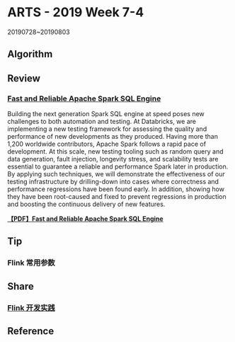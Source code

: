# ARTS - 2019 Week 7-4

20190728~20190803

## Algorithm

## Review

### [Fast and Reliable Apache Spark SQL Engine](https://databricks.com/session/fast-and-reliable-apache-spark-sql-engine)

Building the next generation Spark SQL engine at speed poses new challenges to both automation and testing. At Databricks, we are implementing a new testing framework for assessing the quality and performance of new developments as they produced. Having more than 1,200 worldwide contributors, Apache Spark follows a rapid pace of development. At this scale, new testing tooling such as random query and data generation, fault injection, longevity stress, and scalability tests are essential to guarantee a reliable and performance Spark later in production. By applying such techniques, we will demonstrate the effectiveness of our testing infrastructure by drilling-down into cases where correctness and performance regressions have been found early. In addition, showing how they have been root-caused and fixed to prevent regressions in production and boosting the continuous delivery of new features.

**[【PDF】Fast and Reliable Apache Spark SQL Engine](../../asset/pdf/fast-and-reliable-apache-spark-sql-engine.pdf)**

## Tip

### Flink 常用参数

## Share

### [Flink 开发实践](../../share/2019/flink-development-practice.md)

## Reference
